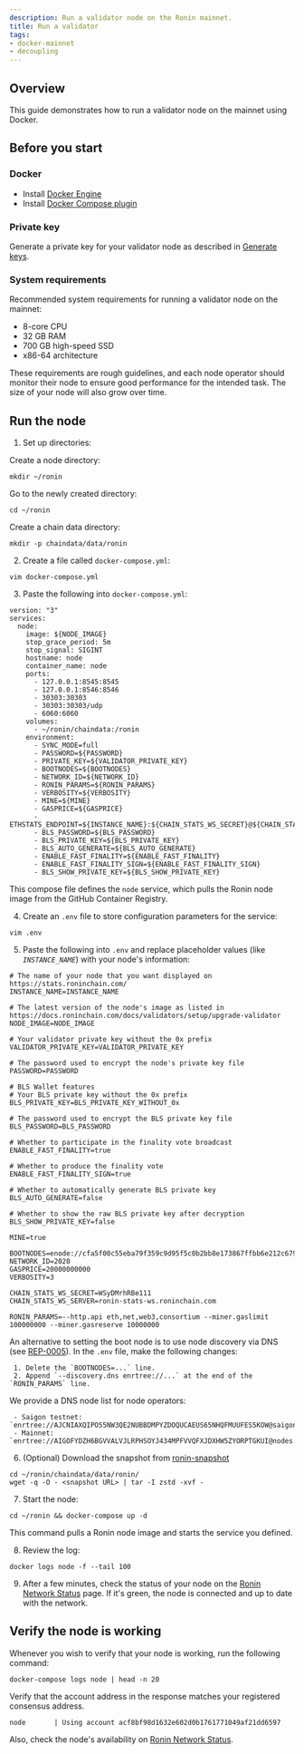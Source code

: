 ```yaml
---
description: Run a validator node on the Ronin mainnet.
title: Run a validator
tags:
- docker-mainnet
- decoupling
---
```


## Overview

This guide demonstrates how to run a validator node on the mainnet using Docker.

## Before you start

### Docker

* Install [Docker Engine](https://docs.docker.com/engine/install/)
* Install [Docker Compose plugin](https://docs.docker.com/compose/install/)

### Private key

Generate a private key for your validator node as described in [Generate keys](./../generate-keys.md).

### System requirements

Recommended system requirements for running a validator node on the mainnet:

* 8-core CPU
* 32 GB RAM
* 700 GB high-speed SSD
* x86-64 architecture

These requirements are rough guidelines, and each node operator
should monitor their node to ensure good performance for the intended task.
The size of your node will also grow over time.

## Run the node

1. Set up directories:

  Create a node directory:

  ```
  mkdir ~/ronin
  ```

  Go to the newly created directory:

  ```
  cd ~/ronin
  ```

  Create a chain data directory:

  ```
  mkdir -p chaindata/data/ronin
  ```

2. Create a file called `docker-compose.yml`:

  ```
  vim docker-compose.yml
  ```

3. Paste the following into `docker-compose.yml`:

  ```
  version: "3"
  services:
    node:
      image: ${NODE_IMAGE}
      stop_grace_period: 5m
      stop_signal: SIGINT
      hostname: node
      container_name: node
      ports:
        - 127.0.0.1:8545:8545
        - 127.0.0.1:8546:8546
        - 30303:30303
        - 30303:30303/udp
        - 6060:6060
      volumes:
        - ~/ronin/chaindata:/ronin
      environment:
        - SYNC_MODE=full
        - PASSWORD=${PASSWORD}
        - PRIVATE_KEY=${VALIDATOR_PRIVATE_KEY}
        - BOOTNODES=${BOOTNODES}
        - NETWORK_ID=${NETWORK_ID}
        - RONIN_PARAMS=${RONIN_PARAMS}
        - VERBOSITY=${VERBOSITY}
        - MINE=${MINE}
        - GASPRICE=${GASPRICE}
        - ETHSTATS_ENDPOINT=${INSTANCE_NAME}:${CHAIN_STATS_WS_SECRET}@${CHAIN_STATS_WS_SERVER}:443
        - BLS_PASSWORD=${BLS_PASSWORD}
        - BLS_PRIVATE_KEY=${BLS_PRIVATE_KEY}
        - BLS_AUTO_GENERATE=${BLS_AUTO_GENERATE}
        - ENABLE_FAST_FINALITY=${ENABLE_FAST_FINALITY}
        - ENABLE_FAST_FINALITY_SIGN=${ENABLE_FAST_FINALITY_SIGN}
        - BLS_SHOW_PRIVATE_KEY=${BLS_SHOW_PRIVATE_KEY}
  ```

  This compose file defines the `node` service, which pulls the Ronin node image from the GitHub Container Registry.  

4. Create an `.env` file to store configuration parameters for the service:

  ```
  vim .env
  ```

5. Paste the following into `.env` and replace placeholder values (like *`INSTANCE_NAME`*) with your node's information:

  ```
  # The name of your node that you want displayed on https://stats.roninchain.com/
  INSTANCE_NAME=INSTANCE_NAME

  # The latest version of the node's image as listed in https://docs.roninchain.com/docs/validators/setup/upgrade-validator
  NODE_IMAGE=NODE_IMAGE

  # Your validator private key without the 0x prefix
  VALIDATOR_PRIVATE_KEY=VALIDATOR_PRIVATE_KEY

  # The password used to encrypt the node's private key file
  PASSWORD=PASSWORD

  # BLS Wallet features
  # Your BLS private key without the 0x prefix
  BLS_PRIVATE_KEY=BLS_PRIVATE_KEY_WITHOUT_0x

  # The password used to encrypt the BLS private key file
  BLS_PASSWORD=BLS_PASSWORD

  # Whether to participate in the finality vote broadcast
  ENABLE_FAST_FINALITY=true

  # Whether to produce the finality vote
  ENABLE_FAST_FINALITY_SIGN=true

  # Whether to automatically generate BLS private key
  BLS_AUTO_GENERATE=false

  # Whether to show the raw BLS private key after decryption
  BLS_SHOW_PRIVATE_KEY=false

  MINE=true

  BOOTNODES=enode://cfa5f00c55eba79f359c9d95f5c0b2bb8e173867ffbb6e212c6799a52918502519e56650970e34caf1cd17418d4da46c3243588578886c3b4f8c42d1934bf108@104.198.242.88:30303,enode://f500391c41906a1dae249df084a3d1659fe602db671730b2778316114a5f7df44a0c6864a8dfffdc380fc81c6965dd911338e0e2591eb78a506857015d166250@34.135.18.26:30303,enode://fc7b8ceafe16e6f79ab2da3e73d0a3163d0c28efe0778863102f8f27758986fe28c1540a9a0bbdff29ab93ad1c5803462efe6c98165bbb404d9d099a55f1d2c9@130.211.208.201:30303
  NETWORK_ID=2020
  GASPRICE=20000000000
  VERBOSITY=3

  CHAIN_STATS_WS_SECRET=WSyDMrhRBe111
  CHAIN_STATS_WS_SERVER=ronin-stats-ws.roninchain.com

  RONIN_PARAMS=--http.api eth,net,web3,consortium --miner.gaslimit 100000000 --miner.gasreserve 10000000
  ```

  An alternative to setting the boot node is to use  node discovery via DNS (see [REP-0005](https://github.com/axieinfinity/REPs/blob/main/REP-0005.md)). In the `.env` file, make the following changes:

     1. Delete the `BOOTNODES=...` line.
     2. Append `--discovery.dns enrtree://...` at the end of the `RONIN_PARAMS` line.

  We provide a DNS node list for node operators:

     - Saigon testnet: `enrtree://AJCNIAXQIPO55NW3QE2NUBBDMPYZDOQUCAEUS65NHQFMUUFES5KOW@saigon.nodes.roninchain.com`
     - Mainnet: `enrtree://AIGOFYDZH6BGVVALVJLRPHSOYJ434MPFVVQFXJDXHW5ZYORPTGKUI@nodes.roninchain.com`

6. (Optional) Download the snapshot from [ronin-snapshot](https://github.com/axieinfinity/ronin-snapshot)

  ```
  cd ~/ronin/chaindata/data/ronin/
  wget -q -O - <snapshot URL> | tar -I zstd -xvf -
  ```

7. Start the node:

  ```
  cd ~/ronin && docker-compose up -d
  ```

  This command pulls a Ronin node image and starts the service you defined.

8. Review the log:

  ```
  docker logs node -f --tail 100
  ```

9. After a few minutes, check the status of your node on the [Ronin Network Status](https://ronin-stats.roninchain.com/) page. If it's green, the node is connected and up to date with the network.

## Verify the node is working

Whenever you wish to verify that your node is working, run the following command:

```
docker-compose logs node | head -n 20
```

Verify that the account address in the response matches your registered consensus address.

```
node       | Using account acf8bf98d1632e602d0b1761771049af21dd6597
```

Also, check the node's availability on
[Ronin Network Status](https://stats.roninchain.com/).
